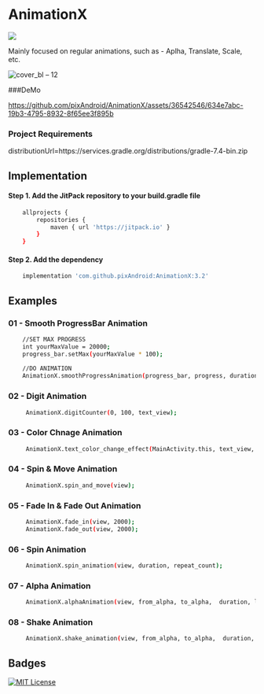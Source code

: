 
# AnimationX 
[![](https://jitpack.io/v/pixAndroid/AnimationX.svg)](https://jitpack.io/#pixAndroid/AnimationX)


Mainly focused on regular animations, such as - Aplha, Translate, Scale, etc.

![cover_bl – 12](https://github.com/pixAndroid/AnimationX/assets/36542546/7fd586c7-2640-4aba-8912-3a1641236e6c)

###DeMo


https://github.com/pixAndroid/AnimationX/assets/36542546/634e7abc-19b3-4795-8932-8f65ee3f895b



### Project Requirements
distributionUrl=https\://services.gradle.org/distributions/gradle-7.4-bin.zip



## Implementation

#### Step 1. Add the JitPack repository to your build.gradle file

```bash
    allprojects {
        repositories {
            maven { url 'https://jitpack.io' }
        }
    }
```
#### Step 2. Add the dependency

```bash
	implementation 'com.github.pixAndroid:AnimationX:3.2'
```
## Examples
### 01 - Smooth ProgressBar Animation
```bash
    //SET MAX PROGRESS 
    int yourMaxValue = 20000;
    progress_bar.setMax(yourMaxValue * 100);
    
    //DO ANIMATION
    AnimationX.smoothProgressAnimation(progress_bar, progress, duration);
```

### 02 - Digit Animation
```bash
     AnimationX.digitCounter(0, 100, text_view);
```

### 03 - Color Chnage Animation
```bash
     AnimationX.text_color_change_effect(MainActivity.this, text_view, 0, Color.RED, 500);
```

### 04 - Spin & Move Animation
```bash
     AnimationX.spin_and_move(view);
```

### 05 - Fade In & Fade Out Animation
```bash
     AnimationX.fade_in(view, 2000);
     AnimationX.fade_out(view, 2000);
```

### 06 - Spin Animation
```bash
     AnimationX.spin_animation(view, duration, repeat_count);
```

### 07 - Alpha Animation
```bash
     AnimationX.alphaAnimation(view, from_alpha, to_alpha,  duration, listener);
```

### 08 - Shake Animation
```bash
     AnimationX.shake_animation(view, from_alpha, to_alpha,  duration, listener);
```


## Badges

[![MIT License](https://img.shields.io/badge/License-MIT-green.svg)](https://choosealicense.com/licenses/mit/)


